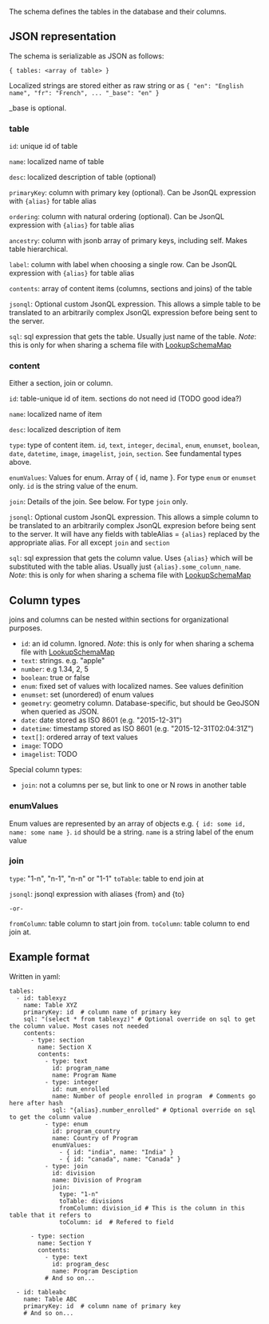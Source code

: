 The schema defines the tables in the database and their columns. 
## JSON representation

The schema is serializable as JSON as follows:

`{ tables: <array of table> }`

Localized strings are stored either as raw string or as `{ "en": "English name", "fr": "French", ... "_base": "en" }`

_base is optional.

### table

`id`: unique id of table

`name`: localized name of table

`desc`: localized description of table (optional)

`primaryKey`: column with primary key (optional). Can be JsonQL expression with `{alias}` for table alias

`ordering`: column with natural ordering (optional). Can be JsonQL expression with `{alias}` for table alias

`ancestry`: column with jsonb array of primary keys, including self. Makes table hierarchical.

`label`: column with label when choosing a single row. Can be JsonQL expression with `{alias}` for table alias

`contents`: array of content items (columns, sections and joins) of the table

`jsonql`: Optional custom JsonQL expression. This allows a simple table to be translated to an arbitrarily complex JsonQL expression before being sent to the server. 

`sql`: sql expression that gets the table. Usually just name of the table. *Note*: this is only for when sharing a schema file with [LookupSchemaMap](https://github.com/mWater/jsonql/blob/master/src/LookupSchemaMap.coffee)

### content

Either a section, join or column. 

`id`: table-unique id of item. sections do not need id (TODO good idea?)

`name`: localized name of item

`desc`: localized description of item

`type`: type of content item. `id`, `text`, `integer`, `decimal`, `enum`, `enumset`, `boolean`, `date`, `datetime`, `image`, `imagelist`, `join`, `section`. See fundamental types above.

`enumValues`: Values for enum. Array of { id, name }. For type `enum` or `enumset` only. `id` is the string value of the enum.

`join`: Details of the join. See below. For type `join` only.

`jsonql`: Optional custom JsonQL expression. This allows a simple column to be translated to an arbitrarily complex JsonQL expresion before being sent to the server. It will have any fields with tableAlias = `{alias}` replaced by the appropriate alias. For all except `join` and `section`

`sql`: sql expression that gets the column value. Uses `{alias}` which will be substituted with the table alias. Usually just `{alias}.some_column_name`. *Note*: this is only for when sharing a schema file with [LookupSchemaMap](https://github.com/mWater/jsonql/blob/master/src/LookupSchemaMap.coffee)

## Column types

joins and columns can be nested within sections for organizational purposes.

* `id`: an id column. Ignored. *Note*: this is only for when sharing a schema file with [LookupSchemaMap](https://github.com/mWater/jsonql/blob/master/src/LookupSchemaMap.coffee)
* `text`: strings. e.g. "apple"
* `number`: e.g 1.34, 2, 5
* `boolean`: true or false
* `enum`: fixed set of values with localized names. See values definition
* `enumset`: set (unordered) of enum values
* `geometry`: geometry column. Database-specific, but should be GeoJSON when queried as JSON.
* `date`: date stored as ISO 8601 (e.g. "2015-12-31")
* `datetime`: timestamp stored as ISO 8601 (e.g. "2015-12-31T02:04:31Z") 
* `text[]`: ordered array of text values
* `image`: TODO
* `imagelist`: TODO

Special column types:
* `join`: not a columns per se, but link to one or N rows in another table

### enumValues

Enum values are represented by an array of objects e.g. `{ id: some id, name: some name }`. `id` should be a string. `name` is a string label of the enum value

### join

`type`: "1-n", "n-1", "n-n" or "1-1"
`toTable`: table to end join at

`jsonql`: jsonql expression with aliases {from} and {to}

`-or-`

`fromColumn`: table column to start join from. 
`toColumn`: table column to end join at. 


## Example format
Written in yaml:

```
tables:
  - id: tablexyz
    name: Table XYZ
    primaryKey: id  # column name of primary key
    sql: "(select * from tablexyz)" # Optional override on sql to get the column value. Most cases not needed
    contents:
      - type: section
        name: Section X
        contents: 
          - type: text
            id: program_name
            name: Program Name
          - type: integer
            id: num_enrolled
            name: Number of people enrolled in program  # Comments go here after hash
            sql: "{alias}.number_enrolled" # Optional override on sql to get the column value
          - type: enum
            id: program_country
            name: Country of Program
            enumValues:
              - { id: "india", name: "India" }
              - { id: "canada", name: "Canada" }
          - type: join
            id: division
            name: Division of Program
            join:
              type: "1-n"
              toTable: divisions
              fromColumn: division_id # This is the column in this table that it refers to
              toColumn: id  # Refered to field

      - type: section
        name: Section Y
        contents: 
          - type: text
            id: program_desc
            name: Program Desciption
          # And so on...

  - id: tableabc
    name: Table ABC
    primaryKey: id  # column name of primary key
    # And so on...

```

